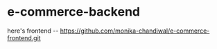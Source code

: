 # e-commerce-backend
here's frontend  -- https://github.com/monika-chandiwal/e-commerce-frontend.git
